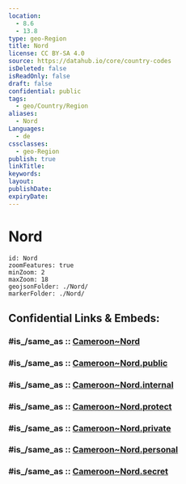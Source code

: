 ```yaml
---
location:
  - 8.6
  - 13.8
type: geo-Region
title: Nord
license: CC BY-SA 4.0
source: https://datahub.io/core/country-codes
isDeleted: false
isReadOnly: false
draft: false
confidential: public
tags:
  - geo/Country/Region
aliases:
  - Nord
Languages:
  - de
cssclasses:
  - geo-Region
publish: true
linkTitle:
keywords:
layout:
publishDate:
expiryDate:
---
```


# Nord

```leaflet
id: Nord
zoomFeatures: true 
minZoom: 2 
maxZoom: 18
geojsonFolder: ./Nord/
markerFolder: ./Nord/
```


## Confidential Links & Embeds: 

### #is_/same_as :: [Cameroon~Nord](/_Standards/Earth/Continent/Africa/Africa~Central/Cameroon/regions~Cameroon/Cameroon~Nord.md) 

### #is_/same_as :: [Cameroon~Nord.public](/_public/Earth/Continent/Africa/Africa~Central/Cameroon/regions~Cameroon/Cameroon~Nord.public.md) 

### #is_/same_as :: [Cameroon~Nord.internal](/_internal/Earth/Continent/Africa/Africa~Central/Cameroon/regions~Cameroon/Cameroon~Nord.internal.md) 

### #is_/same_as :: [Cameroon~Nord.protect](/_protect/Earth/Continent/Africa/Africa~Central/Cameroon/regions~Cameroon/Cameroon~Nord.protect.md) 

### #is_/same_as :: [Cameroon~Nord.private](/_private/Earth/Continent/Africa/Africa~Central/Cameroon/regions~Cameroon/Cameroon~Nord.private.md) 

### #is_/same_as :: [Cameroon~Nord.personal](/_personal/Earth/Continent/Africa/Africa~Central/Cameroon/regions~Cameroon/Cameroon~Nord.personal.md) 

### #is_/same_as :: [Cameroon~Nord.secret](/_secret/Earth/Continent/Africa/Africa~Central/Cameroon/regions~Cameroon/Cameroon~Nord.secret.md)

